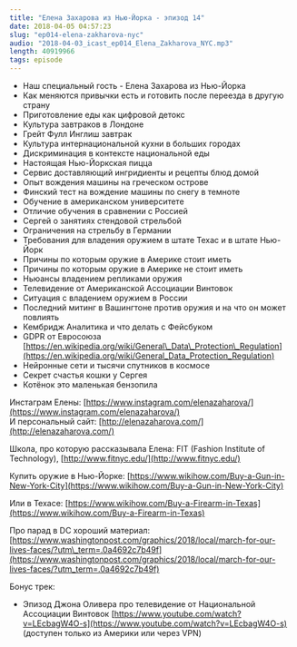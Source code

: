 ```yaml
---
title: "Елена Захарова из Нью-Йорка - эпизод 14"
date: 2018-04-05 04:57:23
slug: "ep014-elena-zakharova-nyc"
audio: "2018-04-03_icast_ep014_Elena_Zakharova_NYC.mp3"
length: 40919966
tags: episode
---
```

*  Наш специальный гость - Елена Захарова из Нью-Йорка  
*  Как меняются привычки есть и готовить после переезда в другую страну  
*  Приготовление еды как цифровой детокс  
*  Культура завтраков в Лондоне  
*  Грейт Фулл Инглиш завтрак  
*  Культура интернациональной кухни в больших городах  
*  Дискриминация в контексте национальной еды  
*  Настоящая Нью-Йоркская пицца  
*  Сервис доставляющий ингридиенты и рецепты блюд домой  
*  Опыт вождения машины на греческом острове  
*  Финский тест на вождение машины по снегу в темноте  
*  Обучение в американском университете  
*  Отличие обучения в сравнении с Россией  
*  Сергей о занятиях стендовой стрельбой  
*  Ограничения на стрельбу в Германии  
*  Требования для владения оружием в штате Техас и в штате Нью-Йорк  
*  Причины по которым оружие в Америке стоит иметь  
*  Причины по которым оружие в Америке не стоит иметь  
*  Ньюансы владением репликами оружия  
*  Телевидение от Американской Ассоциации Винтовок  
*  Ситуация с владением оружием в России  
*  Последний митинг в Вашингтоне против оружия и на что он может повлиять  
*  Кембридж Аналитика и что делать с Фейсбуком  
*  GDPR от Евросоюза [https://en.wikipedia.org/wiki/General\_Data\_Protection\_Regulation](https://en.wikipedia.org/wiki/General_Data_Protection_Regulation)  
*  Нейронные сети и тысячи спутников в космосе  
*  Секрет счастья кошки у Сергея  
*  Котёнок это маленькая бензопила  
  
Инстаграм Елены: [https://www.instagram.com/elenazaharova/](https://www.instagram.com/elenazaharova/)  
И персональный сайт: [http://elenazaharova.com/](http://elenazaharova.com/)  
  
Школа, про которую рассказывала Елена: FIT (Fashion Institute of Technology), [http://www.fitnyc.edu/](http://www.fitnyc.edu/)  
  
Купить оружие в Нью-Йорке: [https://www.wikihow.com/Buy-a-Gun-in-New-York-City](https://www.wikihow.com/Buy-a-Gun-in-New-York-City)  
  
Или в Техасе: [https://www.wikihow.com/Buy-a-Firearm-in-Texas](https://www.wikihow.com/Buy-a-Firearm-in-Texas)  
  
Про парад в DC хороший материал: [https://www.washingtonpost.com/graphics/2018/local/march-for-our-lives-faces/?utm\_term=.0a4692c7b49f](https://www.washingtonpost.com/graphics/2018/local/march-for-our-lives-faces/?utm_term=.0a4692c7b49f)  
  
Бонус трек:  
*  Эпизод Джона Оливера про телевидение от Национальной Ассоциации Винтовок [https://www.youtube.com/watch?v=LEcbagW4O-s](https://www.youtube.com/watch?v=LEcbagW4O-s) (доступен только из Америки или через VPN)
